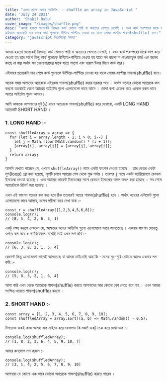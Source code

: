 ```yaml
---
title: "এলো-মেলো অ্যারে আইটেম  - shuffle an array in JavaScript "
date: 'July 24 2021'
author: 'Shakil Babu'
cover_image: "/images/shuffle.png"
desc: "আমরা হয়তো অনেকেই নিজেরা কার্ড খেলতে পারি বা অন্যদের খেলতে দেখেছি । যখন কার্ড পরস্পরের মাঝে ভাগ করে দেওয়া হয় তার আগে কিন্তু কার্ড গুলোকে উল্টিয়ে-পাল্টিয়ে নেওয়া হয় যাতে সব ভালো বা পাওয়ারফুল কার্ড এক জনের কাছে না যায় অর্থাৎ সব খেলোয়ারদের মাঝে যাতে ভালো বা খারাপ  উভয় মিলে কার্ড পরে।
এইভাবে প্রত্যেকটা দান শেষে কার্ড গুলোকে উল্টিয়ে-পাল্টিয়ে নেওয়া হয় যাকে সোজা-সাপ্টায় শাফল(shuffle) বলে।"
category: 'javascript নিত্যদিনের সমস্যা'
---
```


আমরা হয়তো অনেকেই নিজেরা কার্ড খেলতে পারি বা অন্যদের খেলতে দেখেছি । যখন কার্ড পরস্পরের মাঝে ভাগ করে দেওয়া হয় তার আগে কিন্তু কার্ড গুলোকে উল্টিয়ে-পাল্টিয়ে নেওয়া হয় যাতে সব ভালো বা পাওয়ারফুল কার্ড এক জনের কাছে না যায় অর্থাৎ সব খেলোয়ারদের মাঝে যাতে ভালো এবং খারাপ  উভয় মিলে কার্ড পরে।

এইভাবে প্রত্যেকটা দান শেষে কার্ড গুলোকে উল্টিয়ে-পাল্টিয়ে নেওয়া হয় যাকে সোজা-সাপ্টায় শাফল(shuffle) বলে।


অনেক সময় আমাদের  অ্যারেকে এইরকম শাফল(shuffle) করার দরকার পরে । অর্থাৎ যতবার কোনো অ্যারেকে কল করবো ততবারই যেনো অ্যারের আইটেম গুলো এলোমেলো ভাবে আসে । মোদ্দা কথা একেক বারে একেক রকম ভাবে অ্যারে আইটেম গুলো আসবে।

আমি আজকে আপনাদের দুই(২) ভাবে অ্যারেকে শাফল(shuffle) করে দেখাবো, একটি LONG HAND আরেকটি  SHORT HAND ।


### 1. LONG HAND :-

```
const shuffleArray = array => {
  for (let i = array.length - 1; i > 0; i--) {
    let j = Math.floor(Math.random() * (i + 1));
    [array[i], array[j]] = [array[j], array[i]];
  }
  return array;
}

```

আপনি দেখতে পাচ্ছেন যে, এখানে ```shuffleArray()```  নামে একটা ফাংশন নেওয়া হয়েছে । তার ভেতর একটা লুপ(loop) থ্রো করা হয়েছে, লুপটি চলবে অ্যারের শেষ থেকে শুরু পর্যন্ত । তারপর ```j``` নামে একটা ভ্যারিয়েবলে রেনডম ইনডেক্স নেওয়া হয়েছে । 
এবং অ্যারের কারেন্ট ইনডেক্সের সাথে রেনডম ইন্ডেক্সের অদল অদল করা হয়েছে । সব শেষে অ্যারেটাকে রিটার্ন করা হয়েছে ।

এখন এই ফাংশন যতবার কল করা হবে ঠিক ততবারই অ্যারে শাফল(shuffle) হবে । অর্থাৎ অ্যারের এলিমেন্ট গুলো এলোমেলো ভাবে আসবে, চলেন পরীক্ষা করে দেখা যাক :-

```
const r = shuffleArray([1,2,3,4,5,6,8]);
console.log(r);
// [8, 5, 4, 2, 6, 3, 1]
```

একটু লক্ষ্য করলে দেখবেন যে, আমাদের অ্যারে আইটেম গুলো এলোমেলো ভাবে আসতেছে । একবার ফাংশন যেহেতু ওপরে কল করে ```r``` ভ্যারিয়েবলে রেখেছি  তাই এখন  লগ করি :-
```
console.log(r);
// [6, 3, 8, 2, 1, 5, 4]

```

রেজাল্ট কিন্তু এলোমেলো ভাবেই আসতেছে যা আমরা চাইতেছি আর কি - মনের সুর-সুরি মেটাতে আরও একবার লগ করি :-
```
console.log(r);
// [5, 8, 3, 2, 1, 6, 4]

```

আশা করি এখন থেকে অ্যারেকে শাফল(shuffle) করতে আপনাদের আর কোনো বেগ পেতে হবে নাহ ।
এখন আমরা সংক্ষিপ্ত ওয়েতে  শাফল(shuffle) করবো ।

### 2. SHORT HAND :-
```
const array = [1, 2, 3, 4, 5, 6, 7, 8, 9, 10];
const shuffledArray = array.sort((a, b) => Math.random() - 0.5);
```

উপরোক্ত একই কাজ আমরা এক লাইনে করে ফেললাম কি মজা! একটু চেক করে দেখা যাক :-
```
console.log(shuffledArray);
// [1, 8, 2, 3, 6, 4, 5, 9, 10, 7]
```

আবার কনসোল লগ করলে :-
```
console.log(shuffledArray);
// [3, 1, 4, 2, 5, 6, 7, 8, 9, 10]
```

আপনারা যে কোনো এক ভাবে কোনো অ্যারেকে  শাফল(shuffle) করতে পারেন ।